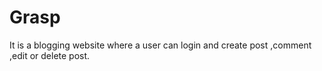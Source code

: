 # Grasp
It is a blogging website where a user can login and create post ,comment ,edit or delete post. 
